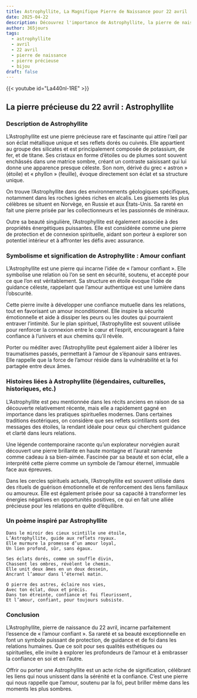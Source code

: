 ```yaml
---
title: Astrophyllite, La Magnifique Pierre de Naissance pour 22 avril
date: 2025-04-22
description: Découvrez l'importance de Astrophyllite, la pierre de naissance du 22 avril qui symbolise Amour confiant. Laissez sa beauté et sa signification illuminer votre journée.
author: 365jours
tags:
  - astrophyllite
  - avril
  - 22 avril
  - pierre de naissance
  - pierre précieuse
  - bijou
draft: false
---
```


{{< youtube id="La440nl-1RE" >}}

## La pierre précieuse du 22 avril : Astrophyllite

### Description de Astrophyllite

L’Astrophyllite est une pierre précieuse rare et fascinante qui attire l’œil par son éclat métallique unique et ses reflets dorés ou cuivrés. Elle appartient au groupe des silicates et est principalement composée de potassium, de fer, et de titane. Ses cristaux en forme d’étoiles ou de plumes sont souvent enchâssés dans une matrice sombre, créant un contraste saisissant qui lui donne une apparence presque céleste. Son nom, dérivé du grec « astron » (étoile) et « phyllon » (feuille), évoque directement son éclat et sa structure unique.

On trouve l’Astrophyllite dans des environnements géologiques spécifiques, notamment dans les roches ignées riches en alcalis. Les gisements les plus célèbres se situent en Norvège, en Russie et aux États-Unis. Sa rareté en fait une pierre prisée par les collectionneurs et les passionnés de minéraux.

Outre sa beauté singulière, l’Astrophyllite est également associée à des propriétés énergétiques puissantes. Elle est considérée comme une pierre de protection et de connexion spirituelle, aidant son porteur à explorer son potentiel intérieur et à affronter les défis avec assurance.

### Symbolisme et signification de Astrophyllite : Amour confiant

L’Astrophyllite est une pierre qui incarne l’idée de « l’amour confiant ». Elle symbolise une relation où l’on se sent en sécurité, soutenu, et accepté pour ce que l’on est véritablement. Sa structure en étoile évoque l’idée de guidance céleste, rappelant que l’amour authentique est une lumière dans l’obscurité.

Cette pierre invite à développer une confiance mutuelle dans les relations, tout en favorisant un amour inconditionnel. Elle inspire la sécurité émotionnelle et aide à dissiper les peurs ou les doutes qui pourraient entraver l’intimité. Sur le plan spirituel, l’Astrophyllite est souvent utilisée pour renforcer la connexion entre le cœur et l’esprit, encourageant à faire confiance à l’univers et aux chemins qu’il révèle.

Porter ou méditer avec l’Astrophyllite peut également aider à libérer les traumatismes passés, permettant à l’amour de s’épanouir sans entraves. Elle rappelle que la force de l’amour réside dans la vulnérabilité et la foi partagée entre deux âmes.

### Histoires liées à Astrophyllite (légendaires, culturelles, historiques, etc.)

L’Astrophyllite est peu mentionnée dans les récits anciens en raison de sa découverte relativement récente, mais elle a rapidement gagné en importance dans les pratiques spirituelles modernes. Dans certaines traditions ésotériques, on considère que ses reflets scintillants sont des messages des étoiles, la rendant idéale pour ceux qui cherchent guidance et clarté dans leurs relations.

Une légende contemporaine raconte qu’un explorateur norvégien aurait découvert une pierre brillante en haute montagne et l’aurait ramenée comme cadeau à sa bien-aimée. Fascinée par sa beauté et son éclat, elle a interprété cette pierre comme un symbole de l’amour éternel, immuable face aux épreuves.

Dans les cercles spirituels actuels, l’Astrophyllite est souvent utilisée dans des rituels de guérison émotionnelle et de renforcement des liens familiaux ou amoureux. Elle est également prisée pour sa capacité à transformer les énergies négatives en opportunités positives, ce qui en fait une alliée précieuse pour les relations en quête d’équilibre.

### Un poème inspiré par Astrophyllite

```
Dans le miroir des cieux scintille une étoile,  
L’Astrophyllite, guide aux reflets royaux.  
Elle murmure la promesse d’un amour loyal,  
Un lien profond, sûr, sans égaux.  

Ses éclats dorés, comme un souffle divin,  
Chassent les ombres, révèlent le chemin.  
Elle unit deux âmes en un doux dessein,  
Ancrant l’amour dans l’éternel matin.  

O pierre des astres, éclaire nos vies,  
Avec ton éclat, doux et précis.  
Dans ton étreinte, confiance et foi fleurissent,  
Et l’amour, confiant, pour toujours subsiste.  
```

### Conclusion

L’Astrophyllite, pierre de naissance du 22 avril, incarne parfaitement l’essence de « l’amour confiant ». Sa rareté et sa beauté exceptionnelle en font un symbole puissant de protection, de guidance et de foi dans les relations humaines. Que ce soit pour ses qualités esthétiques ou spirituelles, elle invite à explorer les profondeurs de l’amour et à embrasser la confiance en soi et en l’autre.

Offrir ou porter une Astrophyllite est un acte riche de signification, célébrant les liens qui nous unissent dans la sérénité et la confiance. C’est une pierre qui nous rappelle que l’amour, soutenu par la foi, peut briller même dans les moments les plus sombres.